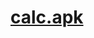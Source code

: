 # <a href="https://docs.google.com/uc?export=download&id=14pGHPP2uzUm-epiVsuuz5CN4AT4fmpak">calc.apk</a>
